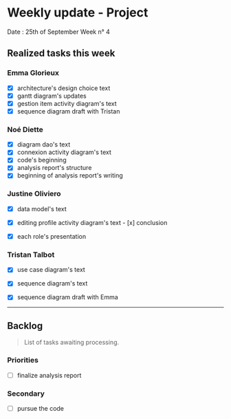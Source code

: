 # Weekly update - Project

Date : 25th of September
Week n° 4

## Realized tasks this week



### Emma Glorieux

- [x] architecture's design choice text
- [x] gantt diagram's updates 
- [x] gestion item activity diagram's text
- [x] sequence diagram draft with Tristan

### Noé Diette

- [x] diagram dao's text
- [x] connexion activity diagram's text
- [x] code's beginning
- [x] analysis report's structure
- [x] beginning of analysis report's writing 

### Justine Oliviero

- [x] data model's text
- [x] editing profile activity diagram's text
- [x] conclusion 
- [x] each role's presentation


### Tristan Talbot

- [x] use case diagram's text
- [x] sequence diagram's text
- [x] sequence diagram draft with Emma



---

## Backlog

> List of tasks awaiting processing.

### Priorities

- [ ] finalize analysis report


### Secondary

- [ ] pursue the code
